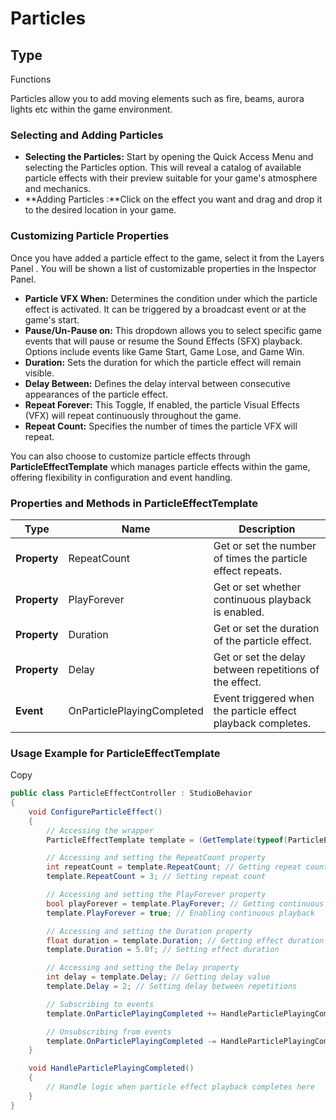 # Particles

## Type
Functions

Particles allow you to add moving elements such as fire, beams, aurora lights etc within the game environment.

### **Selecting and Adding Particles**

- **Selecting the Particles:** Start by opening the Quick Access Menu and selecting the Particles option. This will reveal a catalog of available particle effects with their preview suitable for your game's atmosphere and mechanics.
- **Adding Particles :**Click on the effect you want and drag and drop it to the desired location in your game.

### **Customizing Particle Properties**

Once you have added a particle effect to the game, select it from the Layers Panel . You will be shown a list of customizable  properties in the Inspector Panel.

- **Particle VFX When:** Determines the condition under which the particle effect is activated. It can be triggered by a broadcast event or at the game's start.
- **Pause/Un-Pause on:** This dropdown allows you to select specific game events that will pause or resume the Sound Effects (SFX) playback. Options include events like Game Start, Game Lose, and Game Win.
- **Duration:** Sets the duration for which the particle effect will remain visible.
- **Delay Between:** Defines the delay interval between consecutive appearances of the particle effect.
- **Repeat Forever:** This Toggle, If enabled, the particle Visual Effects (VFX) will repeat continuously throughout the game.
- **Repeat Count:** Specifies the number of times the particle VFX will repeat.

You can also choose to customize particle effects through **ParticleEffectTemplate** which manages particle effects within the game, offering flexibility in configuration and event handling.

### **Properties and Methods in ParticleEffectTemplate**

| **Type** | **Name** | **Description** |
| --- | --- | --- |
| **Property** | RepeatCount | Get or set the number of times the particle effect repeats. |
| **Property** | PlayForever | Get or set whether continuous playback is enabled. |
| **Property** | Duration | Get or set the duration of the particle effect. |
| **Property** | Delay | Get or set the delay between repetitions of the effect. |
| **Event** | OnParticlePlayingCompleted | Event triggered when the particle effect playback completes. |

### **Usage Example for ParticleEffectTemplate**

Copy

```csharp
public class ParticleEffectController : StudioBehavior
{
    void ConfigureParticleEffect()
    {
        // Accessing the wrapper
        ParticleEffectTemplate template = (GetTemplate(typeof(ParticleEffectTemplate)) as ParticleEffectTemplate);

        // Accessing and setting the RepeatCount property
        int repeatCount = template.RepeatCount; // Getting repeat count
        template.RepeatCount = 3; // Setting repeat count

        // Accessing and setting the PlayForever property
        bool playForever = template.PlayForever; // Getting continuous playback status
        template.PlayForever = true; // Enabling continuous playback

        // Accessing and setting the Duration property
        float duration = template.Duration; // Getting effect duration
        template.Duration = 5.0f; // Setting effect duration

        // Accessing and setting the Delay property
        int delay = template.Delay; // Getting delay value
        template.Delay = 2; // Setting delay between repetitions

        // Subscribing to events
        template.OnParticlePlayingCompleted += HandleParticlePlayingCompleted;

        // Unsubscribing from events
        template.OnParticlePlayingCompleted -= HandleParticlePlayingCompleted;
    }

    void HandleParticlePlayingCompleted()
    {
        // Handle logic when particle effect playback completes here
    }
}
```